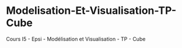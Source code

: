 # Modelisation-Et-Visualisation-TP-Cube
Cours I5 - Epsi - Modélisation et Visualisation - TP - Cube
